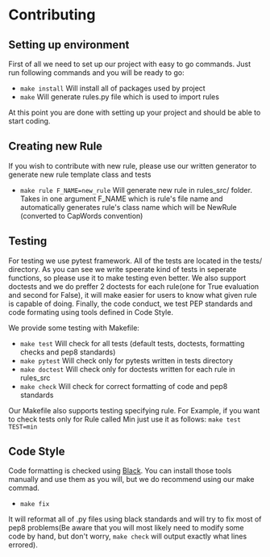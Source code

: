 # Contributing

## Setting up environment
First of all we need to set up our project with easy to go commands. Just run following commands and you will be ready to go:
* ``` make install ``` Will install all of packages used by project
* ``` make ``` Will generate rules.py file which is used to import rules

At this point you are done with setting up your project and should be able to start coding.

## Creating new Rule
If you wish to contribute with new rule, please use our written generator to generate new rule template class and tests
* ``` make rule F_NAME=new_rule ``` Will generate new rule in rules_src/ folder. Takes in one argument F_NAME which is rule's file name and automatically generates rule's class name which will be NewRule (converted to CapWords convention)

## Testing
For testing we use pytest framework. All of the tests are located in the tests/ directory. As you can see we write speerate kind of tests in seperate functions, so please use it to make testing even better. We also support doctests and we do preffer 2 doctests for each rule(one for True evaluation and second for False), it will make easier for users to know what given rule is capable of doing. Finally, the code conduct, we test PEP standards and code formating using tools defined in Code Style.

We provide some testing with Makefile:

* ``` make test ``` Will check for all tests (default tests, doctests, formatting checks and pep8 standards)
* ``` make pytest ``` Will check only for pytests written in tests directory
* ``` make doctest ``` Will check only for doctests written for each rule in rules_src
* ``` make check ``` Will check for correct formatting of code and pep8 standards

Our Makefile also supports testing specifying rule. For Example, if you want to check tests only for Rule called Min just use it as follows: ```make test TEST=min```

## Code Style
Code formatting is checked using [Black](https://github.com/psf/black). You can install those tools manually and use them as you will, but we do recommend using our make commad.

* ``` make fix ``` 

It will reformat all of .py files using black standards and will try to fix most of pep8 problems(Be aware that you will most likely need to modify some code by hand, but don't worry, ```make check``` will output exactly what lines errored).
